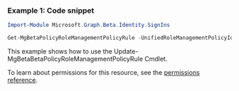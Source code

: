 ### Example 1: Code snippet

```powershellImport-Module Microsoft.Graph.Beta.Identity.SignIns

Get-MgBetaPolicyRoleManagementPolicyRule -UnifiedRoleManagementPolicyId $unifiedRoleManagementPolicyId -UnifiedRoleManagementPolicyRuleId $unifiedRoleManagementPolicyRuleId
```
This example shows how to use the Update-MgBetaBetaPolicyRoleManagementPolicyRule Cmdlet.
To learn about permissions for this resource, see the [permissions reference](/graph/permissions-reference).

